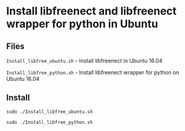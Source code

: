 # Install libfreenect and libfreenect wrapper for python in Ubuntu

## Files
```Install_libfree_ubuntu.sh``` - Install libfreenect in Ubuntu 16.04

```Install_libfree_python.sh``` - Install libfreenect wrapper for python on Ubuntu 16.04

## Install
```sudo ./Install_libfree_ubuntu.sh```

```sudo ./Install_libfree_python.sh```
